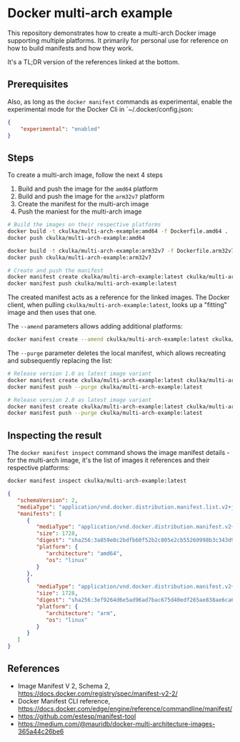 # Docker multi-arch example

This repository demonstrates how to create a multi-arch Docker image supporting multiple platforms. It primarily for personal use for reference on how to build manifests and how they work.

It's a TL;DR version of the references linked at the bottom.

## Prerequisites

Also, as long as the `docker manifest` commands as experimental, enable the experimental mode for the Docker Cli in `~/.docker/config.json:

```json
{
    "experimental": "enabled"
}
```

## Steps

To create a multi-arch image, follow the next 4 steps

1. Build and push the image for the `amd64` platform
1. Build and push the image for the `arm32v7` platform
1. Create the manifest for the multi-arch image
1. Push the maniest for the multi-arch image

```bash
# Build the images on their respective platforms
docker build -t ckulka/multi-arch-example:amd64 -f Dockerfile.amd64 .
docker push ckulka/multi-arch-example:amd64

docker build -t ckulka/multi-arch-example:arm32v7 -f Dockerfile.arm32v7 .
docker push ckulka/multi-arch-example:arm32v7

# Create and push the manifest
docker manifest create ckulka/multi-arch-example:latest ckulka/multi-arch-example:amd64 ckulka/multi-arch-example:arm32v7
docker manifest push ckulka/multi-arch-example:latest
```

The created manifest acts as a reference for the linked images. The Docker client, when pulling `ckulka/multi-arch-example:latest`, looks up a "fitting" image and then uses that one.

The `--amend` parameters allows adding additional platforms:

```bash
docker manifest create --amend ckulka/multi-arch-example:latest ckulka/multi-arch-example:arm32v8
```

The `--purge` parameter deletes the local manifest, which allows recreating and subsequently replacing the list:

```bash
# Release version 1.0 as latest image variant
docker manifest create ckulka/multi-arch-example:latest ckulka/multi-arch-example:1.0-amd64 ckulka/multi-arch-example:1.0-arm32v7
docker manifest push --purge ckulka/multi-arch-example:latest

# Release version 2.0 as latest image variant
docker manifest create ckulka/multi-arch-example:latest ckulka/multi-arch-example:2.0-amd64 ckulka/multi-arch-example:2.0-arm32v7
docker manifest push --purge ckulka/multi-arch-example:latest
```

## Inspecting the result

The `docker manifest inspect` command shows the image manifest details - for the multi-arch image, it's the list of images it references and their respective platforms:

```bash
docker manifest inspect ckulka/multi-arch-example:latest
```

```json
{
   "schemaVersion": 2,
   "mediaType": "application/vnd.docker.distribution.manifest.list.v2+json",
   "manifests": [
      {
         "mediaType": "application/vnd.docker.distribution.manifest.v2+json",
         "size": 1728,
         "digest": "sha256:3a859e0c2bdfb60f52b2c805e2cb55260998b3c343d9e2ea04a742d946be1b1e",
         "platform": {
            "architecture": "amd64",
            "os": "linux"
         }
      },
      {
         "mediaType": "application/vnd.docker.distribution.manifest.v2+json",
         "size": 1728,
         "digest": "sha256:3ef9264d6e5ad96ad7bac675d40edf265ae838ae6ca60865abed159c8c5124c8",
         "platform": {
            "architecture": "arm",
            "os": "linux"
         }
      }
   ]
}
```

## References

- Image Manifest V 2, Schema 2, <https://docs.docker.com/registry/spec/manifest-v2-2/>
- Docker Manifest CLI reference, <https://docs.docker.com/edge/engine/reference/commandline/manifest/>
- <https://github.com/estesp/manifest-tool>
- <https://medium.com/@mauridb/docker-multi-architecture-images-365a44c26be6>
